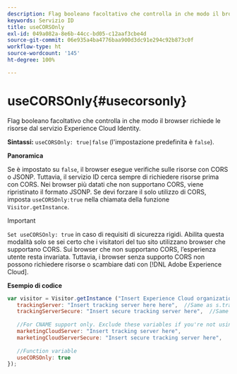 ```yaml
---
description: Flag booleano facoltativo che controlla in che modo il browser richiede le risorse dal servizio Experience Cloud Identity.
keywords: Servizio ID
title: useCORSOnly
exl-id: 049a082a-8e6b-44cc-bd05-c12aaf3cbe4d
source-git-commit: 06e935a4ba4776baa900d3dc91e294c92b873c0f
workflow-type: ht
source-wordcount: '145'
ht-degree: 100%

---
```


# useCORSOnly{#usecorsonly}

Flag booleano facoltativo che controlla in che modo il browser richiede le risorse dal servizio Experience Cloud Identity.

**Sintassi:** `useCORSOnly: true|false` (l&#39;impostazione predefinita è `false`).

**Panoramica**

Se è impostato su `false`, il browser esegue verifiche sulle risorse con CORS o JSONP. Tuttavia, il servizio ID cerca sempre di richiedere risorse prima con CORS. Nei browser più datati che non supportano CORS, viene ripristinato il formato JSONP. Se devi forzare il solo utilizzo di CORS, imposta `useCORSOnly:true` nella chiamata della funzione `Visitor.getInstance`.

>[!IMPORTANT]
>
>`Set useCORSOnly: true` in caso di requisiti di sicurezza rigidi. Abilita questa modalità solo se sei certo che i visitatori del tuo sito utilizzano browser che supportano CORS. Sui browser che non supportano CORS, l’esperienza utente resta invariata. Tuttavia, i browser senza supporto CORS non possono richiedere risorse o scambiare dati con [!DNL Adobe Experience Cloud].

**Esempio di codice**

```js
var visitor = Visitor.getInstance ("Insert Experience Cloud organization ID here",{ 
   trackingServer: "Insert tracking server here here",  //Same as s.trackingServer 
   trackingServerSecure: "Insert secure tracking server here",  //Same as s.trackingServerSecure 
 
   //For CNAME support only. Exclude these variables if you're not using CNAME 
   marketingCloudServer: "Insert tracking server here", 
   marketingCloudServerSecure: "Insert secure tracking server here", 
 
   //Function variable 
   useCORSOnly: true 
});
```
